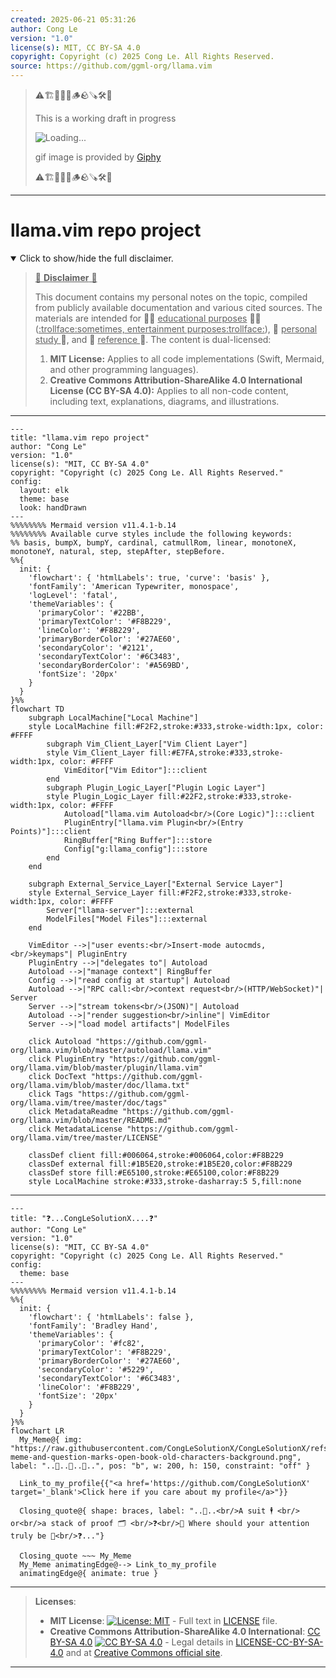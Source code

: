```yaml
---
created: 2025-06-21 05:31:26
author: Cong Le
version: "1.0"
license(s): MIT, CC BY-SA 4.0
copyright: Copyright (c) 2025 Cong Le. All Rights Reserved.
source: https://github.com/ggml-org/llama.vim
---
```



> ⚠️🏗️🚧🦺🧱🪵🪨🪚🛠️👷
> 
> This is a working draft in progress
> 
> ![Loading...](https://media2.giphy.com/media/v1.Y2lkPTc5MGI3NjExYnpzMHZjejRzOGRhYWk3cWFkZ214MDJiYXVvcnlpcW0zdWFqa2N0aiZlcD12MV9pbnRlcm5hbF9naWZfYnlfaWQmY3Q9Zw/l1J9LMNeWISnddECA/giphy.gif)
>
> gif image is provided by [Giphy](https://giphy.com)
> 
> ⚠️🏗️🚧🦺🧱🪵🪨🪚🛠️👷


----




# llama.vim repo project
<details open>
<summary>Click to show/hide the full disclaimer.</summary>
   
> <ins>📢 **Disclaimer** 🚨</ins>
>
> This document contains my personal notes on the topic,
> compiled from publicly available documentation and various cited sources.
> The materials are intended for 👨‍🎓 <ins>educational purposes</ins> 👨‍🎓 (<ins>:trollface:sometimes, entertainment purposes:trollface:</ins>), 📖 <ins> personal study </ins> 📖, and 🔖 <ins> reference </ins> 🔖.
> The content is dual-licensed:
> 1. **MIT License:** Applies to all code implementations (Swift, Mermaid, and other programming languages).
> 2. **Creative Commons Attribution-ShareAlike 4.0 International License (CC BY-SA 4.0):** Applies to all non-code content, including text, explanations, diagrams, and illustrations.

</details>


---

```mermaid
---
title: "llama.vim repo project"
author: "Cong Le"
version: "1.0"
license(s): "MIT, CC BY-SA 4.0"
copyright: "Copyright (c) 2025 Cong Le. All Rights Reserved."
config:
  layout: elk
  theme: base
  look: handDrawn
---
%%%%%%%% Mermaid version v11.4.1-b.14
%%%%%%%% Available curve styles include the following keywords:
%% basis, bumpX, bumpY, cardinal, catmullRom, linear, monotoneX, monotoneY, natural, step, stepAfter, stepBefore.
%%{
  init: {
    'flowchart': { 'htmlLabels': true, 'curve': 'basis' },
    'fontFamily': 'American Typewriter, monospace',
    'logLevel': 'fatal',
    'themeVariables': {
      'primaryColor': '#22BB',
      'primaryTextColor': '#F8B229',
      'lineColor': '#F8B229',
      'primaryBorderColor': '#27AE60',
      'secondaryColor': '#2121',
      'secondaryTextColor': '#6C3483',
      'secondaryBorderColor': '#A569BD',
      'fontSize': '20px'
    }
  }
}%%
flowchart TD
    subgraph LocalMachine["Local Machine"]
    style LocalMachine fill:#F2F2,stroke:#333,stroke-width:1px, color: #FFFF
        subgraph Vim_Client_Layer["Vim Client Layer"]
        style Vim_Client_Layer fill:#E7FA,stroke:#333,stroke-width:1px, color: #FFFF
            VimEditor["Vim Editor"]:::client
        end
        subgraph Plugin_Logic_Layer["Plugin Logic Layer"]
        style Plugin_Logic_Layer fill:#22F2,stroke:#333,stroke-width:1px, color: #FFFF
            Autoload["llama.vim Autoload<br/>(Core Logic)"]:::client
            PluginEntry["llama.vim Plugin<br/>(Entry Points)"]:::client
            RingBuffer["Ring Buffer"]:::store
            Config["g:llama_config"]:::store
        end
    end

    subgraph External_Service_Layer["External Service Layer"]
    style External_Service_Layer fill:#F2F2,stroke:#333,stroke-width:1px, color: #FFFF
        Server["llama-server"]:::external
        ModelFiles["Model Files"]:::external
    end

    VimEditor -->|"user events:<br/>Insert-mode autocmds,<br/>keymaps"| PluginEntry
    PluginEntry -->|"delegates to"| Autoload
    Autoload -->|"manage context"| RingBuffer
    Config -->|"read config at startup"| Autoload
    Autoload -->|"RPC call:<br/>context request<br/>(HTTP/WebSocket)"| Server
    Server -->|"stream tokens<br/>(JSON)"| Autoload
    Autoload -->|"render suggestion<br/>inline"| VimEditor
    Server -->|"load model artifacts"| ModelFiles

    click Autoload "https://github.com/ggml-org/llama.vim/blob/master/autoload/llama.vim"
    click PluginEntry "https://github.com/ggml-org/llama.vim/blob/master/plugin/llama.vim"
    click DocText "https://github.com/ggml-org/llama.vim/blob/master/doc/llama.txt"
    click Tags "https://github.com/ggml-org/llama.vim/tree/master/doc/tags"
    click MetadataReadme "https://github.com/ggml-org/llama.vim/blob/master/README.md"
    click MetadataLicense "https://github.com/ggml-org/llama.vim/tree/master/LICENSE"

    classDef client fill:#006064,stroke:#006064,color:#F8B229
    classDef external fill:#1B5E20,stroke:#1B5E20,color:#F8B229
    classDef store fill:#E65100,stroke:#E65100,color:#F8B229
    style LocalMachine stroke:#333,stroke-dasharray:5 5,fill:none
```

---

```mermaid
---
title: "❓...CongLeSolutionX....❓"
author: "Cong Le"
version: "1.0"
license(s): "MIT, CC BY-SA 4.0"
copyright: "Copyright (c) 2025 Cong Le. All Rights Reserved."
config:
  theme: base
---
%%%%%%%% Mermaid version v11.4.1-b.14
%%{
  init: {
    'flowchart': { 'htmlLabels': false },
    'fontFamily': 'Bradley Hand',
    'themeVariables': {
      'primaryColor': '#fc82',
      'primaryTextColor': '#F8B229',
      'primaryBorderColor': '#27AE60',
      'secondaryColor': '#5229',
      'secondaryTextColor': '#6C3483',
      'lineColor': '#F8B229',
      'fontSize': '20px'
    }
  }
}%%
flowchart LR
  My_Meme@{ img: "https://raw.githubusercontent.com/CongLeSolutionX/CongLeSolutionX/refs/heads/main/assets/images/My-meme-and-question-marks-open-book-old-characters-background.png", label: "..🙉..👀..📖..", pos: "b", w: 200, h: 150, constraint: "off" }

  Link_to_my_profile{{"<a href='https://github.com/CongLeSolutionX' target='_blank'>Click here if you care about my profile</a>"}}

  Closing_quote@{ shape: braces, label: "..👀..<br/>A suit 🕴️ <br/> or<br/>a stack of proof 🗂️ <br/>❓<br/>💭 Where should your attention truly be 💬<br/>❓..."}

  Closing_quote ~~~ My_Meme
  My_Meme animatingEdge@--> Link_to_my_profile
  animatingEdge@{ animate: true }

```

---
><b>Licenses</b>:
>
>- <b>MIT License</b>:  [![License: MIT](https://img.shields.io/badge/License-MIT-yellow.svg)](LICENSE) - Full text in [LICENSE](LICENSE) file.
>- <b>Creative Commons Attribution-ShareAlike 4.0 International</b>: [CC BY-SA 4.0](https://creativecommons.org/licenses/by-sa/4.0/) [![CC BY-SA 4.0](https://licensebuttons.net/l/by-sa/4.0/88x31.png)](https://creativecommons.org/licenses/by-sa/4.0/) - Legal details in [LICENSE-CC-BY-SA-4.0](THE_PAST/LICENSE-CC-BY-SA-4.0) and at [Creative Commons official site](https://creativecommons.org/licenses/by-sa/4.0/).
>
---
